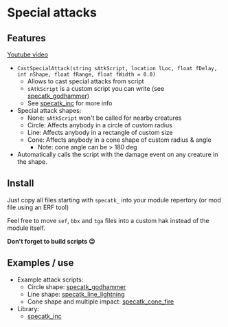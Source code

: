
# Special attacks

## Features

[Youtube video](https://youtu.be/uQhNLrtVprk)

- `CastSpecialAttack(string sAtkScript, location lLoc, float fDelay, int nShape, float fRange, float fWidth = 0.0)`
    + Allows to cast special attacks from script
    + `sAtkScript` is a custom script you can write (see [specatk_godhammer](specatk_godhammer.nss))
    + See [specatk_inc](specatk_inc.nss) for more info
- Special attack shapes:
    + None: `sAtkScript` won't be called for nearby creatures
    + Circle: Affects anybody in a circle of custom radius
    + Line: Affects anybody in a rectangle of custom size
    + Cone: Affects anybody in a cone shape of custom radius & angle
        * Note: cone angle can be > 180 deg
- Automatically calls the script with the damage event on any creature in the shape.


## Install

Just copy all files starting with `specatk_` into your module repertory (or mod file using an ERF tool)

Feel free to move `sef`, `bbx` and `tga` files into a custom hak instead of the module itself.

__Don't forget to build scripts :wink:__


## Examples / use

- Example attack scripts:
    + Circle shape: [specatk_godhammer](specatk_godhammer.nss)
    + Line shape: [specatk_line_lightning](specatk_line_lightning.nss)
    + Cone shape and multiple impact: [specatk_cone_fire](specatk_cone_fire.nss)
- Library:
    + [specatk_inc](specatk_inc.nss)
